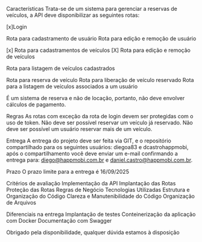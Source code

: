 Características
Trata-se de um sistema para gerenciar a reservas de veículos, a API deve disponibilizar as seguintes rotas:

[x]Login

Rota para cadastramento de usuário
Rota para edição e remoção de usuário

[x] Rota para cadastramentos de veículos
[X] Rota para edição e remoção de veículos

Rota para listagem de veículos cadastrados

Rota para reserva de veículo 
Rota para liberação de veículo reservado
Rota para a listagem de veículos associados a um usuário

É um sistema de reserva e não de locação, portanto, não deve envolver cálculos de pagamento.
 
Regras
As rotas com exceção da rota de login devem ser protegidas com o uso de token.
Não deve ser possível reservar um veículo já reservado.
Não deve ser possível um usuário reservar mais de um veículo.
 
Entrega
A entrega do projeto deve ser feita via GIT, e o repositório compartilhado para os seguintes usuários: diegoa83 e dcastrohappmobi, após o compartilhamento você deve enviar um e-mail confirmando a entrega para: diego@happmobi.com.br e daniel.castro@happmobi.com.br.

Prazo
O prazo limite para a entrega é 16/09/2025

Critérios de avaliação
Implementação da API
Implantação das Rotas
Proteção das Rotas
Regras de Negócio
Tecnologias Utilizadas
Estrutura e Organização do Código
Clareza e Manutenibilidade do Código
Organização de Arquivos


Diferenciais na entrega
Implantação de testes
Conteinerização da aplicação com Docker
Documentação com Swagger

 
Obrigado pela disponibilidade, qualquer dúvida estamos à disposição